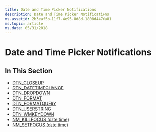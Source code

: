 ```yaml
---
title: Date and Time Picker Notifications
description: Date and Time Picker Notifications
ms.assetid: 2b3eaf5b-11f7-4e95-8d8d-1808d447da81
ms.topic: article
ms.date: 05/31/2018
---
```


# Date and Time Picker Notifications

## In This Section

-   [DTN\_CLOSEUP](dtn-closeup.md)
-   [DTN\_DATETIMECHANGE](dtn-datetimechange.md)
-   [DTN\_DROPDOWN](dtn-dropdown.md)
-   [DTN\_FORMAT](dtn-format.md)
-   [DTN\_FORMATQUERY](dtn-formatquery.md)
-   [DTN\_USERSTRING](dtn-userstring.md)
-   [DTN\_WMKEYDOWN](dtn-wmkeydown.md)
-   [NM\_KILLFOCUS (date time)](nm-killfocus-date-time.md)
-   [NM\_SETFOCUS (date time)](nm-setfocus-date-time-.md)

 

 




